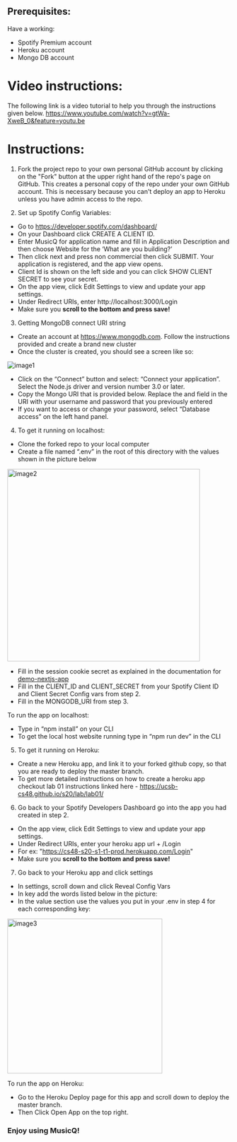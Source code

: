 ## Prerequisites: 

Have a working: 
* Spotify Premium account 
* Heroku account 
* Mongo DB account 
    
# Video instructions: 

The following link is a video tutorial to help you through the instructions given below.
https://www.youtube.com/watch?v=gtWa-XweB_0&feature=youtu.be

# Instructions:

1. Fork the project repo to your own personal GitHub account by clicking on the "Fork" button at the upper right hand of the repo's page on GitHub.  This creates a personal copy of the repo under your own GitHub account.  This is necessary because you can't deploy an app to Heroku unless you have
 admin access to the repo.

2. Set up Spotify Config Variables: 
* Go to https://developer.spotify.com/dashboard/
* On your Dashboard click CREATE A CLIENT ID.
* Enter  MusicQ for application name and fill in Application Description and then choose Website for the ‘What are you building?’
* Then click next and press non commercial then click SUBMIT. Your application is registered, and the app view opens.
* Client Id is shown on the left side and you can click SHOW CLIENT SECRET to see your secret.
* On the app view, click Edit Settings to view and update your app settings.
* Under Redirect URIs, enter http://localhost:3000/Login
* Make sure you **scroll to the bottom and press save!**

3. Getting MongoDB connect URI string
* Create an account at https://www.mongodb.com. Follow the instructions provided and create a brand new cluster
* Once the cluster is created, you should see a screen like so:

![image1](https://user-images.githubusercontent.com/43687816/82939953-f1b73980-9f48-11ea-9b71-44527210e238.png)


* Click on the “Connect” button and select: “Connect your application”. Select the Node.js driver and version number 3.0 or later. 
* Copy the Mongo URI that is provided below. Replace the <username> and <password> field in the URI with your username and password that you previously entered
* If you want to access or change your password, select “Database access” on the left hand panel.

4. To get it running on localhost: 
* Clone the forked repo to your local computer 
* Create a file named “.env” in the root of this directory with the values shown in the picture below

<img width="435" alt="image2" src="https://user-images.githubusercontent.com/43687816/82940635-f9c3a900-9f49-11ea-9d2d-ec871a05e0e0.png">

* Fill in the session cookie secret as explained in the documentation for [demo-nextjs-app](https://github.com/ucsb-cs48-s20/demo-nextjs-app/blob/master/README.md)
* Fill in the CLIENT_ID and CLIENT_SECRET from your Spotify Client ID and Client Secret Config vars from step 2.
* Fill in the MONGODB_URI from step 3. 

To run the app on localhost:
* Type in “npm install” on your CLI
* To get the local host website running type in “npm run dev” in the CLI 

5. To get it running on Heroku: 
* Create a new Heroku app, and link it to your forked github copy, so that you are ready to deploy the master branch. 
* To get more detailed instructions on how to create a heroku app checkout lab 01 instructions linked here -  https://ucsb-cs48.github.io/s20/lab/lab01/ 

6. Go back to your Spotify Developers Dashboard go into the app you had created in step 2.
* On the app view, click Edit Settings to view and update your app settings.
* Under Redirect URIs, enter your heroku app url + /Login
* For ex: "https://cs48-s20-s1-t1-prod.herokuapp.com/Login"
* Make sure you **scroll to the bottom and press save!**

7. Go back to your Heroku app and click settings
* In settings, scroll down and click Reveal Config Vars
* In key add the words listed below in the picture:
* In the value section use the values you put in your .env in step 4 for each corresponding key:

<img width="350" alt="image3" src="https://user-images.githubusercontent.com/43687816/82941215-d9e0b500-9f4a-11ea-859a-9e21005f3eff.png">

To run the app on Heroku:
* Go to the Heroku Deploy page for this app and scroll down to deploy the master branch. 
* Then Click Open App on the top right.


### Enjoy using MusicQ!
